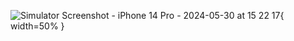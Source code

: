 ![Simulator Screenshot - iPhone 14 Pro - 2024-05-30 at 15 22 17](https://github.com/tugrulcnr/glsp-json/assets/62575550/e6f2839a-a72e-4c2a-8675-636b49fcab17){ width=50% }
